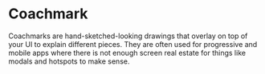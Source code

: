 # Coachmark

Coachmarks are hand-sketched-looking drawings that overlay on top of your UI to explain different pieces. They are often used for progressive and mobile apps where there is not enough screen real estate for things like modals and hotspots to make sense.